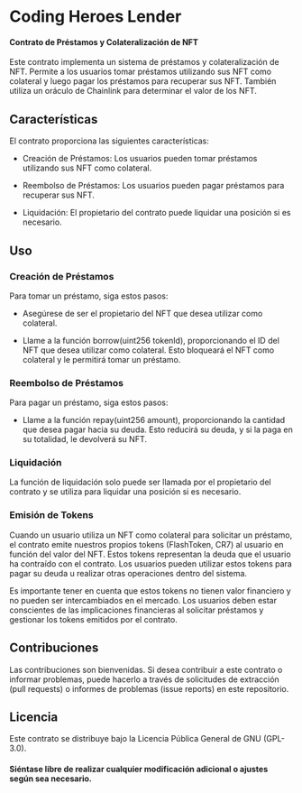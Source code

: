 # Coding Heroes Lender
#### Contrato de Préstamos y Colateralización de NFT

Este contrato implementa un sistema de préstamos y colateralización de NFT. Permite a los usuarios tomar préstamos utilizando sus NFT como colateral y luego pagar los préstamos para recuperar sus NFT. También utiliza un oráculo de Chainlink para determinar el valor de los NFT.

## Características
El contrato proporciona las siguientes características:

- Creación de Préstamos: Los usuarios pueden tomar préstamos utilizando sus NFT como colateral.

- Reembolso de Préstamos: Los usuarios pueden pagar préstamos para recuperar sus NFT.

- Liquidación: El propietario del contrato puede liquidar una posición si es necesario.

## Uso
### Creación de Préstamos

Para tomar un préstamo, siga estos pasos:

- Asegúrese de ser el propietario del NFT que desea utilizar como colateral.

- Llame a la función borrow(uint256 tokenId), proporcionando el ID del NFT que desea utilizar como colateral. Esto bloqueará el NFT como colateral y le permitirá tomar un préstamo.

### Reembolso de Préstamos

Para pagar un préstamo, siga estos pasos:

- Llame a la función repay(uint256 amount), proporcionando la cantidad que desea pagar hacia su deuda. Esto reducirá su deuda, y si la paga en su totalidad, le devolverá su NFT.

### Liquidación

La función de liquidación solo puede ser llamada por el propietario del contrato y se utiliza para liquidar una posición si es necesario.

### Emisión de Tokens

Cuando un usuario utiliza un NFT como colateral para solicitar un préstamo, el contrato emite nuestros propios tokens (FlashToken, CR7) al usuario en función del valor del NFT. Estos tokens representan la deuda que el usuario ha contraído con el contrato. Los usuarios pueden utilizar estos tokens para pagar su deuda u realizar otras operaciones dentro del sistema.

Es importante tener en cuenta que estos tokens no tienen valor financiero y no pueden ser intercambiados en el mercado. Los usuarios deben estar conscientes de las implicaciones financieras al solicitar préstamos y gestionar los tokens emitidos por el contrato.

## Contribuciones

Las contribuciones son bienvenidas. Si desea contribuir a este contrato o informar problemas, puede hacerlo a través de solicitudes de extracción (pull requests) o informes de problemas (issue reports) en este repositorio.

## Licencia

Este contrato se distribuye bajo la Licencia Pública General de GNU (GPL-3.0).

#### Siéntase libre de realizar cualquier modificación adicional o ajustes según sea necesario.




